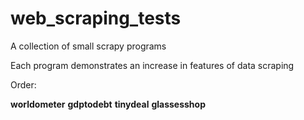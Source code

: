 # web_scraping_tests
A collection of small scrapy programs

Each program demonstrates an increase in features of data scraping

Order:

**worldometer**
**gdptodebt**
**tinydeal**
**glassesshop**